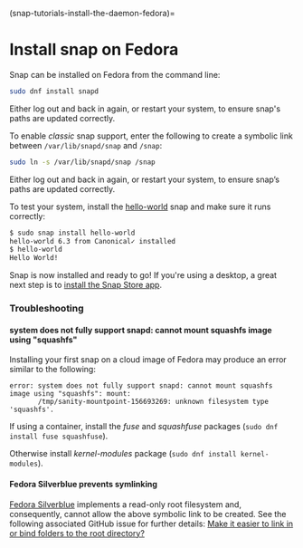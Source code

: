 (snap-tutorials-install-the-daemon-fedora)=
# Install snap on Fedora

Snap can be installed on Fedora from the command line:

```bash
sudo dnf install snapd
```
Either log out and back in again, or restart your system, to ensure snap's paths are updated correctly.

To enable *classic* snap support, enter the following to create a symbolic link between `/var/lib/snapd/snap` and `/snap`:

```bash
sudo ln -s /var/lib/snapd/snap /snap
```

Either log out and back in again, or restart your system, to ensure snap’s paths are updated correctly.

To test your system, install the [hello-world](https://snapcraft.io/hello-world) snap and make sure it runs correctly:

```bash
$ sudo snap install hello-world
hello-world 6.3 from Canonical✓ installed
$ hello-world
Hello World!
```
Snap is now installed and ready to go!  If you're using a desktop, a great next step is to [install the Snap Store app](/).

### Troubleshooting

#### system does not fully support snapd: cannot mount squashfs image using "squashfs"

Installing your first snap on a cloud image of Fedora may produce an error similar to the following:

```
error: system does not fully support snapd: cannot mount squashfs image using "squashfs": mount:
       /tmp/sanity-mountpoint-156693269: unknown filesystem type 'squashfs'.
```

If using a container, install the _fuse_ and _squashfuse_ packages (`sudo dnf install fuse squashfuse`).

Otherwise install _kernel-modules_ package (`sudo dnf install kernel-modules`).

#### Fedora Silverblue prevents symlinking

[Fedora Silverblue](https://silverblue.fedoraproject.org/) implements a read-only root filesystem and, consequently, cannot allow the above symbolic link to be created. See the following associated GitHub issue for further details: [Make it easier to link in or bind folders to the root directory?](https://github.com/projectatomic/rpm-ostree/issues/1711)

